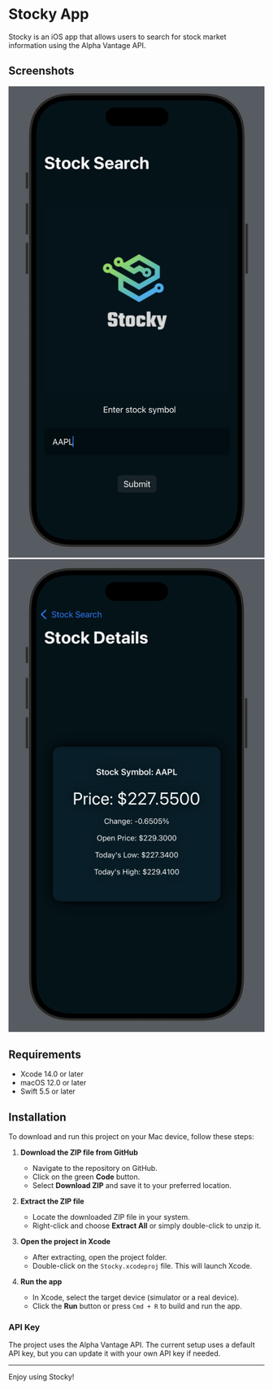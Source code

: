 # Stocky App

Stocky is an iOS app that allows users to search for stock market information using the Alpha Vantage API.

## Screenshots

![Home Screen](screenshots/ss1.png)
![Stock Search Result](screenshots/ss2.png)

## Requirements

- Xcode 14.0 or later
- macOS 12.0 or later
- Swift 5.5 or later

## Installation

To download and run this project on your Mac device, follow these steps:

1. **Download the ZIP file from GitHub**
   - Navigate to the repository on GitHub.
   - Click on the green **Code** button.
   - Select **Download ZIP** and save it to your preferred location.

2. **Extract the ZIP file**
   - Locate the downloaded ZIP file in your system.
   - Right-click and choose **Extract All** or simply double-click to unzip it.

3. **Open the project in Xcode**
   - After extracting, open the project folder.
   - Double-click on the `Stocky.xcodeproj` file. This will launch Xcode.

4. **Run the app**
   - In Xcode, select the target device (simulator or a real device).
   - Click the **Run** button or press `Cmd + R` to build and run the app.

### API Key

The project uses the Alpha Vantage API. The current setup uses a default API key, but you can update it with your own API key if needed.

---

Enjoy using Stocky!
